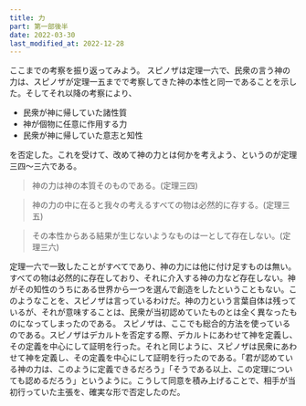 ```yaml
---
title: 力
part: 第一部後半
date: 2022-03-30
last_modified_at: 2022-12-28
---
```


ここまでの考察を振り返ってみよう。
スピノザは定理一六で、民衆の言う神の力は、スピノザが定理一五までで考察してきた神の本性と同一であることを示した。そしてそれ以降の考察により、

- 民衆が神に帰していた諸性質
- 神が個物に任意に作用する力
- 民衆が神に帰していた意志と知性

を否定した。これを受けて、改めて神の力とは何かを考えよう、というのが定理三四～三六である。

>神の力は神の本質そのものである。(定理三四)

>神の力の中に在ると我々の考えるすべての物は必然的に存する。(定理三五)

>その本性からある結果が生じないようなものは一として存在しない。(定理三六)

定理一六で一致したことがすべてであり、神の力には他に付け足すものは無い。すべての物は必然的に存在しており、それに介入する神の力など存在しない。神がその知性のうちにある世界から一つを選んで創造をしたということもない。このようなことを、スピノザは言っているわけだ。神の力という言葉自体は残っているが、それが意味することは、民衆が当初認めていたものとは全く異なったものになってしまったのである。
スピノザは、ここでも総合的方法を使っているのである。スピノザはデカルトを否定する際、デカルトにあわせて神を定義し、その定義を中心にして証明を行った。それと同じように、スピノザは民衆にあわせて神を定義し、その定義を中心にして証明を行ったのである。「君が認めている神の力は、このように定義できるだろう」「そうである以上、この定理についても認めるだろう」というように。こうして同意を積み上げることで、相手が当初行っていた主張を、確実な形で否定したのだ。
